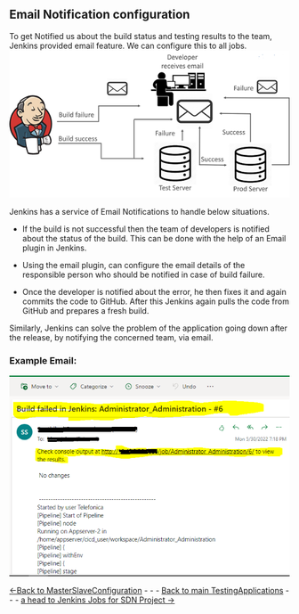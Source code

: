 ## Email Notification configuration
To get Notified us about the build status and testing results to the team, Jenkins provided email feature. We can configure this to all jobs.
![Email Notification](Images/Mailnotification.png)

Jenkins has a service of Email
Notifications to handle below situations.

* If the build is not successful then the team of developers is notified about the status of the build. This can be done with the help of an Email plugin in Jenkins. 

* Using the email plugin, can configure the email details of the responsible person who should be notified in case of build failure.

* Once the developer is notified about the error, he then fixes it and again commits the code to GitHub. After this Jenkins again pulls the code from GitHub and prepares a fresh build.

Similarly, Jenkins can solve the problem of the application going down after the release, by notifying the concerned team, via email.

### Example Email:
![email](Images/emailexample.png)


[<-Back to MasterSlaveConfiguration](./MasterSlaveConfiguration.md) - - - [Back to main TestingApplications](../../../TestingApplications.md) - - - [a head to Jenkins Jobs for SDN Project ->](./JenkinsJobsAndSDNDeployment.md)